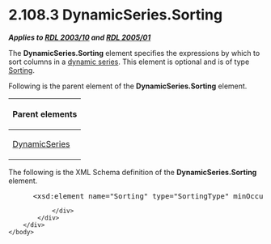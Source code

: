 <html dir="LTR" xmlns:mshelp="http://msdn.microsoft.com/mshelp" xmlns:ddue="http://ddue.schemas.microsoft.com/authoring/2003/5" xmlns:xlink="http://www.w3.org/1999/xlink" xmlns:tool="http://www.microsoft.com/tooltip">
    <head>
        <meta http-equiv="Content-Type" content="text/html; CHARSET=utf-8"></meta>
        <meta name="save" content="history"></meta>
        <title>2.108.3 DynamicSeries.Sorting</title>
        <xml>
            <mshelp:toctitle title="2.108.3 DynamicSeries.Sorting"></mshelp:toctitle>
            <mshelp:rltitle title="[MS-RDL]: DynamicSeries.Sorting"></mshelp:rltitle>
            <mshelp:keyword index="A" term="91280eb6-8699-4fdd-994d-1ae455e5b849"></mshelp:keyword>
            <mshelp:attr name="DCSext.ContentType" value="open specification"></mshelp:attr>
            <mshelp:attr name="AssetID" value="91280eb6-8699-4fdd-994d-1ae455e5b849"></mshelp:attr>
            <mshelp:attr name="TopicType" value="kbRef"></mshelp:attr>
            <mshelp:attr name="DCSext.Title" value="[MS-RDL]: DynamicSeries.Sorting" />
        </xml>
    </head>
    <body>
        <div id="header">
            <h1 class="heading">2.108.3 DynamicSeries.Sorting</h1>
        </div>
        <div id="mainSection">
            <div id="mainBody">
                <div id="allHistory" class="saveHistory"></div>
                <div id="sectionSection0" class="section" name="collapseableSection">
                    

<p><b><i>Applies to </i></b><a href="a7e2ad00-07c8-4f6d-80ab-3ad55df7b233.html"><b><i>RDL 2003/10</i></b></a><b>
<i>and </i></b><a href="3ebe2912-4958-4832-b391-cad1f5e13338.html"><b><i>RDL 2005/01</i></b></a></p>

<p>The <b>DynamicSeries.Sorting</b> element specifies the
expressions by which to sort columns in a <a href="b2482b3f-74ab-4ca8-a9e5-c07955011743.html#gt_f061da26-2ecc-45e2-aedd-e14f8f9df1df">dynamic series</a>. This
element is optional and is of type <a href="1bf282fa-97a7-4dc0-b8af-171f4e777f73.html">Sorting</a>.</p>

<p>Following is the parent element of the <b>DynamicSeries.Sorting</b>
element.</p>

<table>
 <thead>
  <tr>
   <th>
   <p>Parent elements</p>
   </th>
  </tr>
 </thead>
 <tr>
  <td>
  <p><a href="85f27584-6ad1-46ad-8dce-52cf7851c73f.html">DynamicSeries</a></p>
  </td>
 </tr>
</table>

<p>The following is the XML Schema definition of the <b>DynamicSeries.Sorting</b>
element.</p>

<dl>
<dd>
<div><pre> &lt;xsd:element name=&quot;Sorting&quot; type=&quot;SortingType&quot; minOccurs=&quot;0&quot; /&gt;
</pre></div>
</dd></dl>


                </div>
            </div>
        </div>
    </body>
</html>